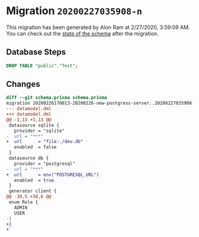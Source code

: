 # Migration `20200227035908-n`

This migration has been generated by Alon Ram at 2/27/2020, 3:59:09 AM.
You can check out the [state of the schema](./schema.prisma) after the migration.

## Database Steps

```sql
DROP TABLE "public"."Test";
```

## Changes

```diff
diff --git schema.prisma schema.prisma
migration 20200226170013-20200226-new-postgress-server..20200227035908-n
--- datamodel.dml
+++ datamodel.dml
@@ -1,13 +1,13 @@
 datasource sqlite {
   provider = "sqlite"
-  url = "***"
+  url      = "file:./dev.db"
   enabled  = false
 }
 datasource db {
   provider = "postgresql"
-  url = "***"
+  url      = env("POSTGRESQL_URL")
   enabled  = true
 }
 generator client {
@@ -38,5 +38,6 @@
 enum Role {
   ADMIN
   USER
-}
+}
+
```


